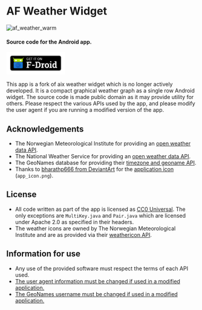 # AF Weather Widget

![af_weather_warm](https://user-images.githubusercontent.com/15521729/111474175-107efa80-872c-11eb-9dd9-11a55146fd31.png)


#### Source code for the Android app.

[<img src="fastlane/metadata/en_fdroid.png" height="60" alt="Get it on F-Droid">](https://f-droid.org/en/packages/net.gitsaibot.af/)

This app is a fork of aix weather widget which is no longer actively developed. It is a compact graphical weather graph as a single row Android widget. The source code is made public domain as it may provide utility for others. Please respect the various APIs used by the app, and please modify the user agent if you are running a modified version of the app.

## Acknowledgements

* The Norwegian Meteorological Institute for providing an [open weather data API](https://api.met.no/#english).
* The National Weather Service for providing an [open weather data API](https://graphical.weather.gov/xml/rest.php).
* The GeoNames database for providing their [timezone and geoname API](http://www.geonames.org/export/web-services.html).
* Thanks to [bharathp666 from DeviantArt](http://bharathp666.deviantart.com/) for the [application icon](http://bharathp666.deviantart.com/art/Android-Weather-Icons-180719113) (`app_icon.png`).

## License

* All code written as part of the app is licensed as [CC0 Universal](https://creativecommons.org/publicdomain/zero/1.0/). The only exceptions are `MultiKey.java` and `Pair.java` which are licensed under Apache 2.0 as specified in their headers.
* The weather icons are owned by The Norwegian Meteorological Institute and are as provided via their [weathericon API](https://api.met.no/weatherapi/weathericon/2.0/documentation).

## Information for use

* Any use of the provided software must respect the terms of each API used.
* [The user agent information must be changed if used in a modified application.](https://github.com/Gitsaibot/AF-Weather-Widget/blob/master/app/src/main/java/net/gitsaibot/af/AixUtils.java#L497)
* [The GeoNames username must be changed if used in a modified application.](https://github.com/Gitsaibot/AF-Weather-Widget/blob/master/app/src/main/java/net/gitsaibot/af/data/AixGeoNamesData.java#L62)
